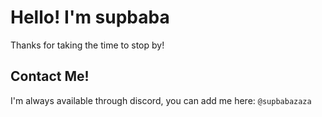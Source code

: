 # Hello! I'm supbaba

Thanks for taking the time to stop by!


## Contact Me!

I'm always available through discord, you can add me here: `@supbabazaza`
